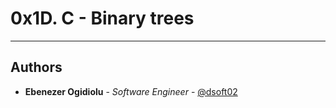 # 0x1D. C - Binary trees

---

## Authors
* **Ebenezer Ogidiolu** - *Software Engineer* - [@dsoft02](https://github.com/dsoft02)